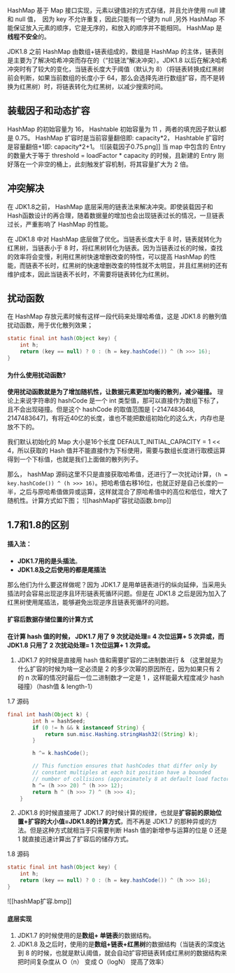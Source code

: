 HashMap 基于 Map 接口实现，元素以键值对的方式存储，并且允许使用 null 建和 null 值，　因为 key 不允许重复，因此只能有一个键为 null ,另外 HashMap 不能保证放入元素的顺序，它是无序的，和放入的顺序并不能相同。 HashMap 是**线程不安全**的。

JDK1.8 之前 HashMap 由数组+链表组成的，数组是 HashMap 的主体，链表则是主要为了解决哈希冲突而存在的（“拉链法”解决冲突）。JDK1.8 以后在解决哈希冲突时有了较大的变化，当链表长度大于阈值（默认为 8）（将链表转换成红黑树前会判断，如果当前数组的长度小于 64，那么会选择先进行数组扩容，而不是转换为红黑树）时，将链表转化为红黑树，以减少搜索时间。

## 装载因子和动态扩容

HashMap 的初始容量为 16， Hashtable 初始容量为 11 ，两者的填充因子默认都是 0.75。 HashMap 扩容时是当前容量翻倍即: capacity\*2， Hashtable 扩容时是容量翻倍+1即: capacity\*2+1。
![[装载因子0.75.png]]
当 map 中包含的 Entry 的数量大于等于 threshold = loadFactor * capacity 的时候，且新建的 Entry 刚好落在一个非空的桶上，此刻触发扩容机制，将其容量扩大为 2 倍。

## 冲突解决

在 JDK1.8之前， HashMap 底层采用的链表法来解决冲突。即使装载因子和 Hash函数设计的再合理，随着数据量的增加也会出现链表过长的情况，一旦链表过长，严重影响了 HashMap 的性能。

在 JDK1.8 中对 HashMap 底层做了优化。当链表长度大于 8 时，链表就转化为红黑树，当链表小于 8 时，将红黑树转化为链表。因为当链表过长的时候，查找的效率将会变慢，利用红黑树快速增删改查的特性，可以提高  HashMap 的性能，而链表不长时，红黑树的快速增删改查的特性就不太明显，并且红黑树的还有维护成本，因此当链表不长时，不需要将链表转化为红黑树。

## 扰动函数

在 HashMap 存放元素时候有这样一段代码来处理哈希值，这是 JDK1.8 的散列值扰动函数，用于优化散列效果；

```java
static final int hash(Object key) {
	int h;
	return (key == null) ? 0 : (h = key.hashCode()) ^ (h >>> 16);
}
```

#### 为什么使用扰动函数?

**使用扰动函数就是为了增加随机性，让数据元素更加均衡的散列，减少碰撞。**
理论上来说字符串的 hashCode 是一个 int 类型值，那可以直接作为数组下标了，且不会出现碰撞。但是这个 hashCode 的取值范围是 [-2147483648, 2147483647]，有将近40亿的长度，谁也不能把数组初始化的这么大，内存也是放不下的。

我们默认初始化的 Map 大小是16个长度 DEFAULT_INITIAL_CAPACITY = 1 << 4，所以获取的 Hash 值并不能直接作为下标使用，需要与数组长度进行取模运算得到一个下标值，也就是我们上面做的散列列子。

那么， hashMap 源码这里不只是直接获取哈希值，还进行了一次扰动计算，`(h = key.hashCode()) ^ (h >>> 16)`。把哈希值右移16位，也就正好是自己长度的一半，之后与原哈希值做异或运算，这样就混合了原哈希值中的高位和低位，增大了随机性。计算方式如下图；
![[hashMap扩容扰动函数.bmp]]

## 1.7和1.8的区别

#### 插入法：

- **JDK1.7用的是头插法**。
- **JDK1.8及之后使用的都是尾插法**

那么他们为什么要这样做呢？因为 JDK1.7 是用单链表进行的纵向延伸，当采用头插法时会容易出现逆序且环形链表死循环问题。但是在 JDK1.8 之后是因为加入了红黑树使用尾插法，能够避免出现逆序且链表死循环的问题。

#### 扩容后数据存储位置的计算方式

**在计算 hash 值的时候， JDK1.7 用了 9 次扰动处理= 4 次位运算+ 5 次异或，而 JDK1.8 只用了 2 次扰动处理= 1 次位运算+ 1 次异或。**

1. JDK1.7 的时候是直接用 hash 值和需要扩容的二进制数进行 & （这里就是为什么扩容的时候为啥一定必须是 2 的多少次幂的原因所在，因为如果只有 2 的 n 次幂的情况时最后一位二进制数才一定是 1 ，这样能最大程度减少 hash 碰撞）（hash值 & length-1）

1.7 源码

```java
final int hash(Object k) {
		int h = hashSeed;
		if (0 != h && k instanceof String) {
			return sun.misc.Hashing.stringHash32((String) k);
		}

		h ^= k.hashCode();

		// This function ensures that hashCodes that differ only by
		// constant multiples at each bit position have a bounded
		// number of collisions (approximately 8 at default load factor).
		h ^= (h >>> 20) ^ (h >>> 12);
		return h ^ (h >>> 7) ^ (h >>> 4);
	}
```

2. JDK1.8 的时候直接用了 JDK1.7 的时候计算的规律，也就是**扩容前的原始位置+扩容的大小值=JDK1.8的计算方式**，而不再是 JDK1.7 的那种异或的方法。但是这种方式就相当于只需要判断 Hash 值的新增参与运算的位是 0 还是 1 就直接迅速计算出了扩容后的储存方式。

1.8 源码

```java
static final int hash(Object key) {
	int h;
	return (key == null) ? 0 : (h = key.hashCode()) ^ (h >>> 16);
}
```

![[hashMap扩容.bmp]]

#### 底层实现

1. JDK1.7 的时候使用的是**数组+ 单链表**的数据结构。
2. JDK1.8 及之后时，使用的是**数组+链表+红黑树**的数据结构（当链表的深度达到 8 的时候，也就是默认阈值，就会自动扩容把链表转成红黑树的数据结构来把时间复杂度从 O（n） 变成 O（logN） 提高了效率）
